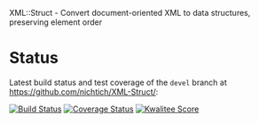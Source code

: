 XML::Struct - Convert document-oriented XML to data structures, preserving element order

# Status

Latest build status and test coverage of the `devel` branch at <https://github.com/nichtich/XML-Struct/>:

[![Build Status](https://travis-ci.org/nichtich/XML-Struct.png)](https://travis-ci.org/nichtich/XML-Struct)
[![Coverage Status](https://coveralls.io/repos/nichtich/XML-Struct/badge.png?branch=devel)](https://coveralls.io/r/nichtich/XML-Struct?branch=devel)
[![Kwalitee Score](http://cpants.cpanauthors.org/dist/XML-Struct.png)](http://cpants.cpanauthors.org/dist/XML-Struct)
